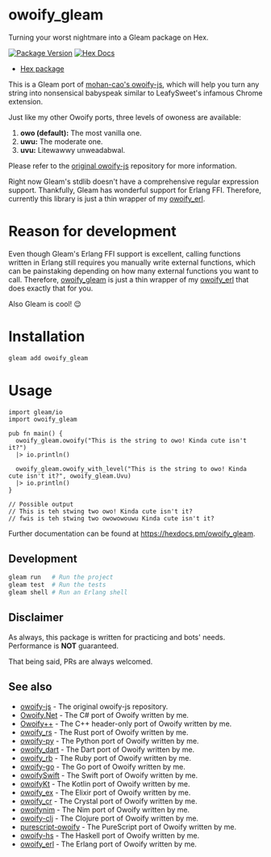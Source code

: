 # owoify_gleam
Turning your worst nightmare into a Gleam package on Hex.

[![Package Version](https://img.shields.io/hexpm/v/owoify_gleam)](https://hex.pm/packages/owoify_gleam)
[![Hex Docs](https://img.shields.io/badge/hex-docs-ffaff3)](https://hexdocs.pm/owoify_gleam/)

- [Hex package](https://hex.pm/packages/owoify_gleam)

This is a Gleam port of [mohan-cao's owoify-js](https://github.com/mohan-cao/owoify-js), which will help you turn any string into nonsensical babyspeak similar to LeafySweet's infamous Chrome extension.

Just like my other Owoify ports, three levels of owoness are available:

1. **owo (default):** The most vanilla one.
2. **uwu:** The moderate one.
3. **uvu:** Litewawwy unweadabwal.

Please refer to the [original owoify-js](https://github.com/mohan-cao/owoify-js) repository for more information.

Right now Gleam's stdlib doesn't have a comprehensive regular expression support. Thankfully, Gleam has wonderful support for Erlang FFI. Therefore, currently this library is just a thin wrapper of my [owoify_erl](https://github.com/deadshot465/owoify_erl). 

# Reason for development

Even though Gleam's Erlang FFI support is excellent, calling functions written in Erlang still requires you manually write external functions, which can be painstaking depending on how many external functions you want to call. Therefore, [owoify_gleam](https://github.com/deadshot465/owoify_gleam) is just a thin wrapper of my [owoify_erl](https://github.com/deadshot465/owoify_erl) that does exactly that for you.

Also Gleam is cool! 😌

# Installation

```sh
gleam add owoify_gleam
```

# Usage

```gleam
import gleam/io
import owoify_gleam

pub fn main() {
  owoify_gleam.owoify("This is the string to owo! Kinda cute isn't it?")
  |> io.println()

  owoify_gleam.owoify_with_level("This is the string to owo! Kinda cute isn't it?", owoify_gleam.Uvu)
  |> io.println()
}

// Possible output
// This is teh stwing two owo! Kinda cute isn't it?
// fwis is teh stwing two owowowouwu Kinda cute isn't it?
```

Further documentation can be found at <https://hexdocs.pm/owoify_gleam>.

## Development

```sh
gleam run   # Run the project
gleam test  # Run the tests
gleam shell # Run an Erlang shell
```

## Disclaimer

As always, this package is written for practicing and bots' needs. Performance is **NOT** guaranteed.

That being said, PRs are always welcomed.

## See also
- [owoify-js](https://github.com/mohan-cao/owoify-js) - The original owoify-js repository.
- [Owoify.Net](https://www.nuget.org/packages/Owoify.Net/1.0.1) - The C# port of Owoify written by me.
- [Owoify++](https://github.com/deadshot465/OwoifyCpp) - The C++ header-only port of Owoify written by me.
- [owoify_rs](https://crates.io/crates/owoify_rs) - The Rust port of Owoify written by me.
- [owoify-py](https://pypi.org/project/owoify-py/) - The Python port of Owoify written by me.
- [owoify_dart](https://pub.dev/packages/owoify_dart) - The Dart port of Owoify written by me.
- [owoify_rb](https://rubygems.org/gems/owoify_rb) - The Ruby port of Owoify written by me.
- [owoify-go](https://pkg.go.dev/github.com/deadshot465/owoify-go) - The Go port of Owoify written by me.
- [owoifySwift](https://github.com/deadshot465/OwoifySwift) - The Swift port of Owoify written by me.
- [owoifyKt](https://search.maven.org/search?q=g:%22io.github.deadshot465%22%20AND%20a:%22owoifyKt%22) - The Kotlin port of Owoify written by me.
- [owoify_ex](https://hex.pm/packages/owoify_ex) - The Elixir port of Owoify written by me.
- [owoify_cr](https://crystalshards.org/shards/github/deadshot465/owoify_cr) - The Crystal port of Owoify written by me.
- [owoifynim](https://nimble.directory/pkg/owoifynim) - The Nim port of Owoify written by me.
- [owoify-clj](https://clojars.org/net.clojars.deadshot465/owoify-clj) - The Clojure port of Owoify written by me.
- [purescript-owoify](https://pursuit.purescript.org/packages/purescript-owoify) - The PureScript port of Owoify written by me.
- [owoify-hs](https://hackage.haskell.org/package/owoify-hs) - The Haskell port of Owoify written by me.
- [owoify_erl](https://hex.pm/packages/owoify_erl) - The Erlang port of Owoify written by me.